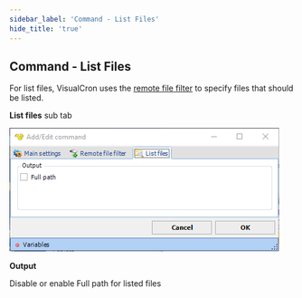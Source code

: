 ```yaml
---
sidebar_label: 'Command - List Files'
hide_title: 'true'
---
```


## Command - List Files

For list files, VisualCron uses the [remote file filter](../../../server/job-tasks-remote-file-filter) to specify files that should be listed.

**List files** sub tab

![](../../../../../static/img/commandlistfiles.png)

**Output**

Disable or enable Full path for listed files